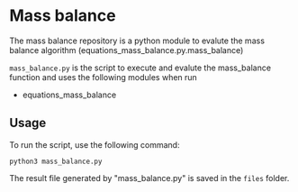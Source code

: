 # Mass balance 

The mass balance repository is a python module to evalute the mass balance algorithm (equations_mass_balance.py.mass_balance)

```mass_balance.py``` is the script to execute and evalute the mass_balance function and uses the following modules when run
-  equations_mass_balance

## Usage

To run the script, use the following command:

```
python3 mass_balance.py
```

The result file generated by "mass_balance.py" is saved in the ```files``` folder.
